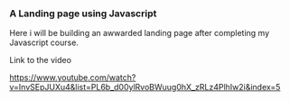 ### A Landing page using Javascript

Here i will be building an awwarded landing page after completing my Javascript course.

Link to the video

https://www.youtube.com/watch?v=InvSEpJUXu4&list=PL6b_d00ylRvoBWuug0hX_zRLz4PlhIw2i&index=5
